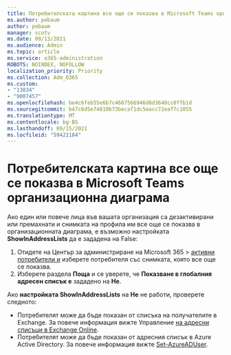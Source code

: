 ```yaml
---
title: Потребителската картина все още се показва в Microsoft Teams организационна диаграма
ms.author: pebaum
author: pebaum
manager: scotv
ms.date: 09/13/2021
ms.audience: Admin
ms.topic: article
ms.service: o365-administration
ROBOTS: NOINDEX, NOFOLLOW
localization_priority: Priority
ms.collection: Adm_O365
ms.custom:
- "13834"
- "9007457"
ms.openlocfilehash: be4c6feb55e6b7c4667566946d8d3640cc0ffb1d
ms.sourcegitcommit: b47c6d5e74819b73becaf1dc5eacc72eaf7c1055
ms.translationtype: MT
ms.contentlocale: bg-BG
ms.lasthandoff: 09/15/2021
ms.locfileid: "59422184"
---
```

# <a name="user-picture-still-appears-in-the-microsoft-teams-organization-chart"></a>Потребителската картина все още се показва в Microsoft Teams организационна диаграма

Ако един или повече лица във вашата организация са дезактивирани или премахнати и снимката на профила им все още се показва в организационната диаграма, е възможно настройката **ShowInAddressLists** да е зададена на False: 

1. Отидете на Център за администриране на Microsoft 365 > [активни потребители и](https://admin.microsoft.com/Adminportal/Home?source=applauncher#/users) изберете потребителя със снимката, която все още се показва. 
1. Изберете раздела **Поща** и се уверете, че **Показване в глобалния адресен списък е** зададено на **Не**.

Ако **настройката ShowInAddressLists** на **Не** не работи, проверете следното: 

- Потребителят може да бъде показан от списъка на получателите в Exchange. За повече информация вижте Управление [на адресни списъци в Exchange Online](https://docs.microsoft.com/exchange/address-books/address-lists/manage-address-lists#use-the-eac-to-hide-recipients-from-address-lists). 
- Потребителят може да бъде показан от адресния списък в Azure Active Directory. За повече информация вижте [Set-AzureADUser](https://docs.microsoft.com/powershell/module/azuread/set-azureaduser?view=azureadps-2.0). 